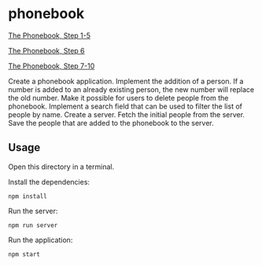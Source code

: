 # phonebook
[The Phonebook, Step 1-5](https://fullstackopen.com/en/part2/forms#exercises-2-6-2-10)

[The Phonebook, Step 6](https://fullstackopen.com/en/part2/getting_data_from_server#exercises-2-11-2-14)

[The Phonebook, Step 7-10](https://fullstackopen.com/en/part2/altering_data_in_server#exercises-2-15-2-18)

Create a phonebook application. Implement the addition of a person. If a number is added to an already existing person, the new number will replace the old number. Make it possible for users to delete people from the phonebook. Implement a search field that can be used to filter the list of people by name. Create a server. Fetch the initial people from the server. Save the people that are added to the phonebook to the server.

## Usage
Open this directory in a terminal.

Install the dependencies:

```
npm install
```

Run the server:

```
npm run server
```

Run the application:
```
npm start
```
